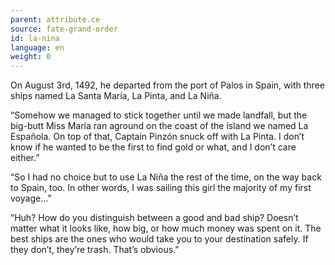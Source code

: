 ```yaml
---
parent: attribute.ce
source: fate-grand-order
id: la-nina
language: en
weight: 0
---
```


On August 3rd, 1492, he departed from the port of Palos in Spain, with three ships named La Santa María, La Pinta, and La Niña.

“Somehow we managed to stick together until we made landfall, but the big-butt Miss María ran aground on the coast of the island we named La Española. On top of that, Captain Pinzón snuck off with La Pinta. I don’t know if he wanted to be the first to find gold or what, and I don’t care either.”

“So I had no choice but to use La Niña the rest of the time, on the way back to Spain, too. In other words, I was sailing this girl the majority of my first voyage…”

“Huh? How do you distinguish between a good and bad ship?
Doesn’t matter what it looks like, how big, or how much money was spent on it. The best ships are the ones who would take you to your destination safely. If they don’t, they’re trash. That’s obvious.”
